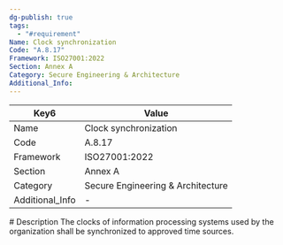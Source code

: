 ```yaml
---
dg-publish: true
tags:
  - "#requirement"
Name: Clock synchronization
Code: "A.8.17"
Framework: ISO27001:2022
Section: Annex A
Category: Secure Engineering & Architecture
Additional_Info: 
---
```


<div><table class="dataview table-view-table"><thead class="table-view-thead"><tr class="table-view-tr-header"><th class="table-view-th"><span>Key</span><span class="dataview small-text">6</span></th><th class="table-view-th"><span>Value</span></th></tr></thead><tbody class="table-view-tbody"><tr><td><span>Name</span></td><td><span>Clock synchronization</span></td></tr><tr><td><span>Code</span></td><td><span>A.8.17</span></td></tr><tr><td><span>Framework</span></td><td><span>ISO27001:2022</span></td></tr><tr><td><span>Section</span></td><td><span>Annex A</span></td></tr><tr><td><span>Category</span></td><td><span>Secure Engineering &amp; Architecture</span></td></tr><tr><td><span>Additional_Info</span></td><td><span>-</span></td></tr></tbody></table></div>
# Description
The clocks of information processing systems used by the organization shall be synchronized to approved time sources.
